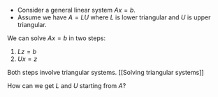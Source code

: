 - Consider a general linear system $Ax=b$.
- Assume we have $A = LU$ where $L$ is lower triangular and $U$ is upper triangular.

We can solve $Ax = b$ in two steps:
1. $Lz = b$
2. $Ux = z$

Both steps involve triangular systems. [[Solving triangular systems]]

How can we get $L$ and $U$ starting from $A$?